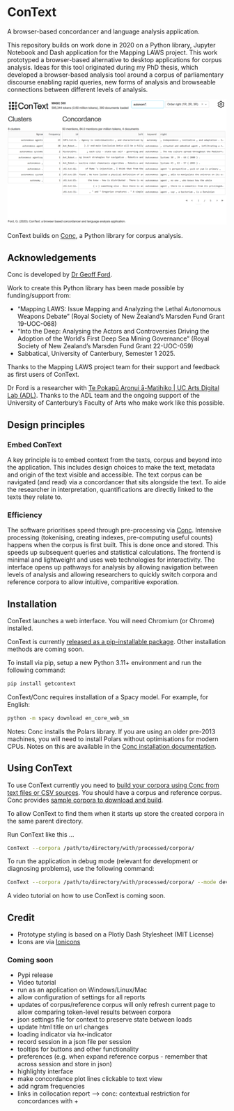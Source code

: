 # ConText

A browser-based concordancer and language analysis application.  

This repository builds on work done in 2020 on a Python library, Jupyter Notebook and Dash application for the Mapping LAWS project. This work prototyped a browser-based alternative to desktop applications for corpus analysis. Ideas for this tool originated during my PhD thesis, which developed a browser-based analysis tool around a corpus of parliamentary discourse enabling rapid queries, new forms of analysis and browseable connections between different levels of analysis.  

![Screenshot of original working Dash prototype of ConText](assets/context-dash-with-text.png)  

ConText builds on [Conc](https://github.com/polsci/conc), a Python library for corpus analysis.  

## Acknowledgements

Conc is developed by [Dr Geoff Ford](https://geoffford.nz/).

Work to create this Python library has been made possible by
funding/support from:

- “Mapping LAWS: Issue Mapping and Analyzing the Lethal Autonomous
  Weapons Debate” (Royal Society of New Zealand’s Marsden Fund Grant
  19-UOC-068)  
- “Into the Deep: Analysing the Actors and Controversies Driving the
  Adoption of the World’s First Deep Sea Mining Governance” (Royal
  Society of New Zealand’s Marsden Fund Grant 22-UOC-059)
- Sabbatical, University of Canterbury, Semester 1 2025.

Thanks to the Mapping LAWS project team for their support and feedback
as first users of ConText.

Dr Ford is a researcher with [Te Pokapū Aronui ā-Matihiko \| UC Arts
Digital Lab (ADL)](https://artsdigitallab.canterbury.ac.nz/). Thanks to
the ADL team and the ongoing support of the University of Canterbury’s
Faculty of Arts who make work like this possible.

## Design principles

### Embed ConText

A key principle is to embed context from the texts, corpus and beyond into the application. This includes design choices to make the text, metadata and origin of the text visible and accessible. The text corpus can be navigated (and read) via a concordancer that sits alongside the text. To aide the researcher in interpretation, quantifications are directly linked to the texts they relate to. 

### Efficiency

The software prioritises speed through pre-processing via [Conc](https://github.com/polsci/conc). Intensive processing (tokenising, creating indexes, pre-computing useful counts) happens when the corpus is first built. This is done once and stored. This speeds up subsequent queries and statistical calculations. The frontend is minimal and lightweight and uses web technologies for interactivity. The interface opens up pathways for analysis by allowing navigation between levels of analysis and allowing researchers to quickly switch corpora and reference corpora to allow intuitive, comparitive exporation.

## Installation

ConText launches a web interface. You will need Chromium (or Chrome) installed.  

ConText is currently [released as a pip-installable package](https://pypi.org/project/getcontext/). Other installation methods are coming soon.  

To install via pip, setup a new Python 3.11+ environment and run the following command:  

```bash
pip install getcontext
```

ConText/Conc requires installation of a Spacy model. For example, for English:  

```bash
python -m spacy download en_core_web_sm
```

Notes: Conc installs the Polars library. If you are using an older pre-2013 machines, you will need to install Polars without optimisations for modern CPUs. Notes on this are available in the [Conc installation documentation](https://geoffford.nz/conc/tutorials/install.html#pre-2013-cpu-install-polars-with-support-for-older-machines).  

## Using ConText

To use ConText currently you need to [build your corpora using Conc from text files or CSV sources](https://geoffford.nz/conc/tutorials/recipes.html). You should have a corpus and reference corpus. Conc provides [sample corpora to download and build](https://geoffford.nz/conc/api/corpora.html#build-sample-corpora).  

To allow ConText to find them when it starts up store the created corpora in the same parent directory.  

Run ConText like this ...  

```bash
ConText --corpora /path/to/directory/with/processed/corpora/
```

To run the application in debug mode (relevant for development or diagnosing problems), use the following command:   

```bash
ConText --corpora /path/to/directory/with/processed/corpora/ --mode development
```

A video tutorial on how to use ConText is coming soon.  

## Credit

- Prototype styling is based on a Plotly Dash Stylesheet (MIT License)  
- Icons are via [Ionicons](https://ionic.io/ionicons)  

### Coming soon

- Pypi release  
- Video tutorial  
- run as an application on Windows/Linux/Mac  
- allow configuration of settings for all reports  
- updates of corpus/reference corpus will only refresh current page to allow comparing token-level results between corpora  
- json settings file for context to preserve state between loads  
- update html title on url changes  
- loading indicator via hx-indicator  
- record session in a json file per session  
- tooltips for buttons and other functionality  
- preferences (e.g. when expand reference corpus - remember that across session and store in json)  
- highlighty interface  
- make concordance plot lines clickable to text view
- add ngram frequencies
- links in collocation report --> conc: contextual restriction for concordances with +

